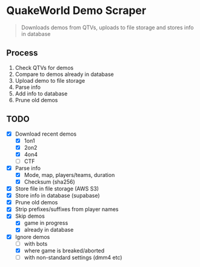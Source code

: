 # QuakeWorld Demo Scraper
> Downloads demos from QTVs, uploads to file storage and stores info in database

## Process
1. Check QTVs for demos
2. Compare to demos already in database
4. Upload demo to file storage
5. Parse info
6. Add info to database
7. Prune old demos

## TODO
* [x] Download recent demos
  * [x] 1on1
  * [x] 2on2
  * [x] 4on4
  * [ ] CTF
* [x] Parse info
  * [x] Mode, map, players/teams, duration
  * [x] Checksum (sha256)
* [x] Store file in file storage (AWS S3)
* [x] Store info in database (supabase)
* [x] Prune old demos
* [x] Strip prefixes/suffixes from player names
* [x] Skip demos
  * [x] game in progress
  * [x] already in database
* [x] Ignore demos
  * [ ] with bots
  * [x] where game is breaked/aborted
  * [ ] with non-standard settings (dmm4 etc)
